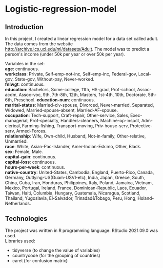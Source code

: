 # Logistic-regression-model
## Introduction
In this project, I created a linear regression model for a data set called adult. The data comes from the website http://archive.ics.uci.edu/ml/datasets/Adult. The model was to predict a person's income (under 50k per year or over 50k per year). 

Variables in the set: <br >
**age**: continuous. <br >
**workclass**: Private, Self-emp-not-inc, Self-emp-inc, Federal-gov, Local-gov, State-gov, Without-pay, Never-worked. <br >
**fnlwgt**: continuous. <br >
**education**: Bachelors, Some-college, 11th, HS-grad, Prof-school, Assoc-acdm, Assoc-voc, 9th, 7th-8th, 12th, Masters, 1st-4th, 10th, Doctorate, 5th-6th, Preschool.
**education-num**: continuous. <br >
**marital-status**: Married-civ-spouse, Divorced, Never-married, Separated, Widowed, Married-spouse-absent, Married-AF-spouse. <br >
**occupation**: Tech-support, Craft-repair, Other-service, Sales, Exec-managerial, Prof-specialty, Handlers-cleaners, Machine-op-inspct, Adm-clerical, Farming-fishing, Transport-moving, Priv-house-serv, Protective-serv, Armed-Forces. <br >
**relationship**: Wife, Own-child, Husband, Not-in-family, Other-relative, Unmarried. <br >
**race**: White, Asian-Pac-Islander, Amer-Indian-Eskimo, Other, Black. <br >
**sex**: Female, Male. <br >
**capital-gain**: continuous. <br >
**capital-loss**: continuous. <br >
**hours-per-week**: continuous. <br >
**native-country**: United-States, Cambodia, England, Puerto-Rico, Canada, Germany, Outlying-US(Guam-USVI-etc), India, Japan, Greece, South, China, Cuba, Iran, Honduras, Philippines, Italy, Poland, Jamaica, Vietnam, Mexico, Portugal, Ireland, France, Dominican-Republic, Laos, Ecuador, Taiwan, Haiti, Columbia, Hungary, Guatemala, Nicaragua, Scotland, Thailand, Yugoslavia, El-Salvador, Trinadad&Tobago, Peru, Hong, Holand-Netherlands. <br >


## Technologies
The project was written in R programming language.  RStudio 2021.09.0  was used. <br >
Libraries used: 
- tidyverse (to change the value of variables)
- countrycode (for the grouping of countries)
- caret (for confusion matrix)
